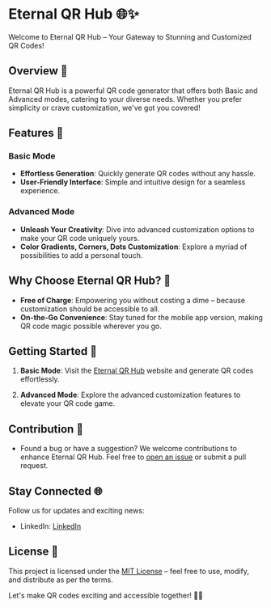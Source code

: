 # Eternal QR Hub 🌐✨

Welcome to Eternal QR Hub – Your Gateway to Stunning and Customized QR Codes!

## Overview 🚀

Eternal QR Hub is a powerful QR code generator that offers both Basic and Advanced modes, catering to your diverse needs. Whether you prefer simplicity or crave customization, we've got you covered!

## Features 🎉

### Basic Mode

- **Effortless Generation**: Quickly generate QR codes without any hassle.
- **User-Friendly Interface**: Simple and intuitive design for a seamless experience.

### Advanced Mode

- **Unleash Your Creativity**: Dive into advanced customization options to make your QR code uniquely yours.
- **Color Gradients, Corners, Dots Customization**: Explore a myriad of possibilities to add a personal touch.

## Why Choose Eternal QR Hub? 🤔

- **Free of Charge**: Empowering you without costing a dime – because customization should be accessible to all.
- **On-the-Go Convenience**: Stay tuned for the mobile app version, making QR code magic possible wherever you go.

## Getting Started 🚀

1. **Basic Mode**: Visit the [Eternal QR Hub](https://deandrehaijiel.github.io/EternalQRHub/) website and generate QR codes effortlessly.

2. **Advanced Mode**: Explore the advanced customization features to elevate your QR code game.

## Contribution 🤝

- Found a bug or have a suggestion? We welcome contributions to enhance Eternal QR Hub. Feel free to [open an issue](https://github.com/deandrehaijiel/EternalQRHub/issues) or submit a pull request.

## Stay Connected 🌐

Follow us for updates and exciting news:

- LinkedIn: [LinkedIn](https://www.linkedin.com/in/deandrehaijielim/)

## License 📄

This project is licensed under the [MIT License](LICENSE.md) – feel free to use, modify, and distribute as per the terms.

Let's make QR codes exciting and accessible together! 🚀✨
